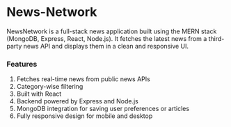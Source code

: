 # News-Network

NewsNetwork is a full-stack news application built using the MERN stack (MongoDB, Express, React, Node.js). It fetches the latest news from a third-party news API and displays them in a clean and responsive UI.

### Features

1. Fetches real-time news from public news APIs
1. Category-wise filtering
1. Built with React
1. Backend powered by Express and Node.js
1. MongoDB integration for saving user preferences or articles
1. Fully responsive design for mobile and desktop

